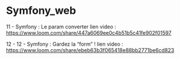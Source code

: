 # Symfony_web
11 - Symfony : Le param converter
lien video :
 https://www.loom.com/share/447a6069ee0c4b51b5c41fe902f01597


12 - 12 - Symfony : Gardez la “form” !
lien video : 
https://www.loom.com/share/ebeb63b3f065418e88bb2771be6cd823
